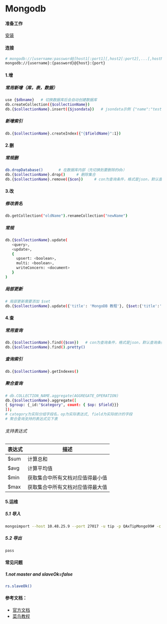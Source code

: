 # Mongodb

#### 准备工作
[安装](./Install.md)

#### 连接
```bash
# mongodb://[username:password@]host1[:port1][,host2[:port2],...[,hostN[:portN]]][/[database][?options]]
mongodb://{username}:{password}@{host}:{port}
```

#### 1.增
##### 常用新增（库，表，数据）
```bash
use {$dbname}   # 切换数据库后会自动创建数据库
db.createCollection({$collectionName})
db.{$collectionName}.insert({$jsondata})   # jsondata示例 {"name":"test"}  
```

##### 新增索引
```bash
db.{$collectionName}.createIndex({"{$fieldName}":1})
```


#### 2.删
##### 常规删
```bash
db.dropDatabase()       # 在数据库内部（先切换到要删除的db）
db.{$collectionName}.drop()     # 删除集合
db.{$collectionName}.remove({$con})     # con为查询条件，格式是json，默认查询条件为空{}
```

#### 3.改
##### 修改表名
```bash
db.getCollection("oldName").renameCollection("newName")
```

##### 常规
```bash
db.{$collectionName}.update(
   <query>,
   <update>,
   {
     upsert: <boolean>,
     multi: <boolean>,
     writeConcern: <document>
   }
)
```
##### 局部更新
```bash
# 局部更新需要添加 $set 
db.{$collectionName}.update({'title': 'MongoDB 教程'}, {$set:{'title':'MongoDB'}})
```

#### 4.查
##### 常用查询
```bash
db.{$collectionName}.find({$con})   # con为查询条件，格式是json，默认查询条件为空{}
db.{$collectionName}.find().pretty()
```

##### 查询索引
```bash
db.{$collectionName}.getIndexes()
```

##### 聚合查询
```bash
# db.COLLECTION_NAME.aggregate(AGGREGATE_OPERATION)
db.{$collectionName}.aggregate([
{ $group: {_id:"$category", count: { $op: $field}}}
]);
# category为实际分组字段名，op为实际表达式, field为实际统计的字段
# 聚合查询支持的表达式见下表
```

###### 支持表达式
| 表达式 | 描述 | 
| --- | --- | 
| $sum | 计算总和 | 
| $avg | 计算平均值 |
| $min | 获取集合中所有文档对应值得最小值 |
| $max | 获取集合中所有文档对应值得最大值 |

#### 5.运维
##### 5.1 导入
```bash
mongoimport --host 10.48.25.9 --port 27017 -u tip -p QAxTipMongo99# -c ioc --type json --file ioc20190904.json
```
##### 5.2 导出
```bash
pass
```

#### 常见问题
##### 1.not master and slaveOk=false
```bash
rs.slaveOk()
```

#### 参考文档：
* [官方文档](https://mongoing.com/docs/index.html)
* [菜鸟教程](https://www.runoob.com/mongodb/mongodb-tutorial.html)
